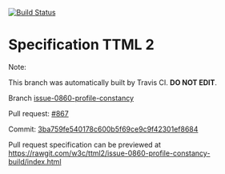 [![Build Status](https://travis-ci.org/w3c/ttml2.svg?branch=issue-0860-profile-constancy)](https://travis-ci.org/w3c/ttml2)


# Specification TTML 2


Note:


This branch was automatically built by Travis CI. <b>DO NOT EDIT</b>.


 Branch [issue-0860-profile-constancy](https://github.com/w3c/ttml2/tree/issue-0860-profile-constancy)


 Pull request: [#867](https://github.com/w3c/ttml2/pull/867)


 Commit: [3ba759fe540178c600b5f69ce9c9f42301ef8684](https://github.com/w3c/ttml2/commit/3ba759fe540178c600b5f69ce9c9f42301ef8684)

Pull request specification can be previewed at https://rawgit.com/w3c/ttml2/issue-0860-profile-constancy-build/index.html



